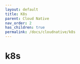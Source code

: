```yaml
---
layout: default
title: K8s
parent: Cloud Native
nav_order: 2
has_children: true
permalink: /docs/cloudnative/k8s
---
```


# k8s



